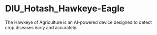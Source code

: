 # DIU_Hotash_Hawkeye-Eagle
The Hawkeye of Agriculture is an AI-powered device designed to detect crop diseases early and accurately. 
